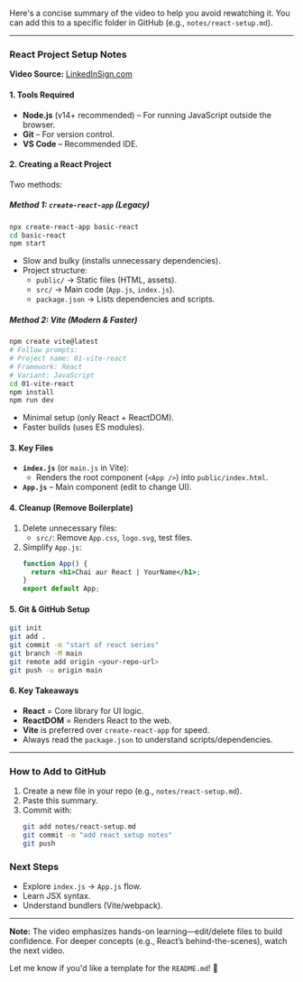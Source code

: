 Here's a concise summary of the video to help you avoid rewatching it. You can add this to a specific folder in GitHub (e.g., `notes/react-setup.md`).

---

### **React Project Setup Notes**  
**Video Source:** [LinkedInSign.com](https://linkedinsign.com)  

#### **1. Tools Required**  
- **Node.js** (v14+ recommended) – For running JavaScript outside the browser.  
- **Git** – For version control.  
- **VS Code** – Recommended IDE.  

#### **2. Creating a React Project**  
Two methods:  

##### **Method 1: `create-react-app` (Legacy)**  
```bash
npx create-react-app basic-react  
cd basic-react  
npm start  
```  
- Slow and bulky (installs unnecessary dependencies).  
- Project structure:  
  - `public/` → Static files (HTML, assets).  
  - `src/` → Main code (`App.js`, `index.js`).  
  - `package.json` → Lists dependencies and scripts.  

##### **Method 2: Vite (Modern & Faster)**  
```bash
npm create vite@latest  
# Follow prompts:  
# Project name: 01-vite-react  
# Framework: React  
# Variant: JavaScript  
cd 01-vite-react  
npm install  
npm run dev  
```  
- Minimal setup (only React + ReactDOM).  
- Faster builds (uses ES modules).  

#### **3. Key Files**  
- **`index.js`** (or `main.js` in Vite):  
  - Renders the root component (`<App />`) into `public/index.html`.  
- **`App.js`** – Main component (edit to change UI).  

#### **4. Cleanup (Remove Boilerplate)**  
1. Delete unnecessary files:  
   - `src/`: Remove `App.css`, `logo.svg`, test files.  
2. Simplify `App.js`:  
   ```jsx
   function App() {
     return <h1>Chai aur React | YourName</h1>;
   }
   export default App;
   ```

#### **5. Git & GitHub Setup**  
```bash
git init  
git add .  
git commit -m "start of react series"  
git branch -M main  
git remote add origin <your-repo-url>  
git push -u origin main  
```

#### **6. Key Takeaways**  
- **React** = Core library for UI logic.  
- **ReactDOM** = Renders React to the web.  
- **Vite** is preferred over `create-react-app` for speed.  
- Always read the `package.json` to understand scripts/dependencies.  

---

### **How to Add to GitHub**  
1. Create a new file in your repo (e.g., `notes/react-setup.md`).  
2. Paste this summary.  
3. Commit with:  
   ```bash
   git add notes/react-setup.md  
   git commit -m "add react setup notes"  
   git push  
   ```

### **Next Steps**  
- Explore `index.js` → `App.js` flow.  
- Learn JSX syntax.  
- Understand bundlers (Vite/webpack).  

---  
**Note:** The video emphasizes hands-on learning—edit/delete files to build confidence. For deeper concepts (e.g., React’s behind-the-scenes), watch the next video.  

Let me know if you'd like a template for the `README.md`! 🚀